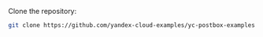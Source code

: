 Clone the repository:

```bash
git clone https://github.com/yandex-cloud-examples/yc-postbox-examples
```